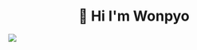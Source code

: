 <!-- ![header](https://capsule-render.vercel.app/api?type=slice&color=auto&height=180&section=header&text=Hello%20I'm%20wonpyo&fontSize=30&fontColor=gray&fontAlign=80&fontAlignY=40&rotate=12&animation=twinkling) -->

<div align=center><h1>👋 Hi I'm Wonpyo</h1></div>

<a href="https://hhpluscertificateofcompletion.oopy.io/">
  <img src="https://static.spartacodingclub.kr/hanghae99/plus/completion/badge_red.svg" />
</a>

<!-- <div align=center>

![Top Langs](https://github-readme-stats.vercel.app/api/top-langs/?username=pitangland&layout=compact&theme=dark)
  
</div> -->



<!--
**pitangland/pitangland** is a ✨ _special_ ✨ repository because its `README.md` (this file) appears on your GitHub profile.

Here are some ideas to get you started:

- 🔭 I’m currently working on ...
- 🌱 I’m currently learning ...
- 👯 I’m looking to collaborate on ...
- 🤔 I’m looking for help with ...
- 💬 Ask me about ...
- 📫 How to reach me: ...
- 😄 Pronouns: ...
- ⚡ Fun fact: ...
-->
